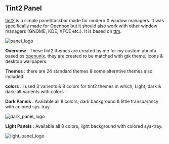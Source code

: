 
## Tint2 Panel

[tint2](https://github.com/semplice/tint2) is a simple panel/taskbar made for modern X window managers. It was specifically made for Openbox but it should also work with other window managers (GNOME, KDE, XFCE etc.). It is based on [ttm](http://code.google.com/p/ttm/).

![panel_logo](https://raw.githubusercontent.com/zen0bit/my_dotfiles/master/previews/banners/logo_panel.png) <br />

**Overview** : These tint2 themes are created by me for my custom ubuntu based os [openunix](https://github.com/zen0bit/my_dotfiles/tree/master/previews/openbox). they are created to be matched with gtk theme, icons & desktop wallpapers.

**Themes** : there are 24 standard themes & some alterntive themes also included.

**colors** : i used 3 varients & 8 colors for tint2 themes in which, Light, dark & dark-alt varients with colors -

**Dark Panels** : Available all 8 colors, dark background & little transparancy with colored sys-tray.

![dark_panel_logo](https://raw.githubusercontent.com/zen0bit/my_dotfiles/master/previews/banners/tint2_dark_preview.png) <br />

**Light Panels** : Available all 8 colors, light background with colored sys-tray.

![light_panel_logo](https://raw.githubusercontent.com/zen0bit/my_dotfiles/master/previews/banners/tint2_light_preview.png) <br />
